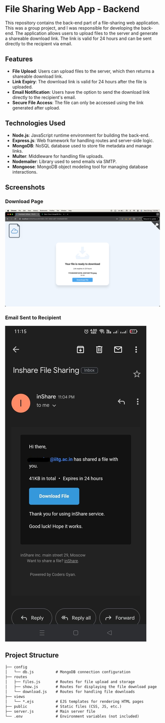 # File Sharing Web App - Backend

This repository contains the back-end part of a file-sharing web application. This was a group project, and I was responsible for developing the back-end. The application allows users to upload files to the server and generate a shareable download link. The link is valid for 24 hours and can be sent directly to the recipient via email.

## Features

- **File Upload**: Users can upload files to the server, which then returns a shareable download link.
- **Link Expiry**: The download link is valid for 24 hours after the file is uploaded.
- **Email Notification**: Users have the option to send the download link directly to the recipient's email.
- **Secure File Access**: The file can only be accessed using the link generated after upload.

## Technologies Used

- **Node.js**: JavaScript runtime environment for building the back-end.
- **Express.js**: Web framework for handling routes and server-side logic.
- **MongoDB**: NoSQL database used to store file metadata and manage links.
- **Multer**: Middleware for handling file uploads.
- **Nodemailer**: Library used to send emails via SMTP.
- **Mongoose**: MongoDB object modeling tool for managing database interactions.

## Screenshots

### Download Page

![Download Page](Screenshots/DownloadSs.png)

### Email Sent to Recipient

![Email Screenshot](Screenshots/EamilSs.jpg)

## Project Structure

```plaintext
├── config
│   └── db.js          # MongoDB connection configuration
├── routes
│   ├── files.js       # Routes for file upload and storage
│   ├── show.js        # Routes for displaying the file download page
│   └── download.js    # Routes for handling file downloads
├── views
│   └── *.ejs          # EJS templates for rendering HTML pages
├── public             # Static files (CSS, JS, etc.)
├── server.js          # Main server file
└── .env               # Environment variables (not included)

